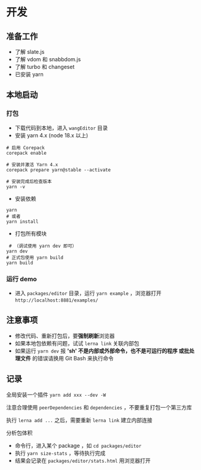 # 开发

## 准备工作

- 了解 slate.js
- 了解 vdom 和 snabbdom.js
- 了解 turbo 和 changeset
- 已安装 yarn

## 本地启动

### 打包

- 下载代码到本地，进入 `wangEditor` 目录
- 安装 yarn 4.x (node 18.x 以上)
~~~ shell
# 启用 Corepack
corepack enable

# 安装并激活 Yarn 4.x
corepack prepare yarn@stable --activate

# 安装完成后检查版本
yarn -v
~~~
- 安装依赖
~~~  shell
yarn
# 或者
yarn install
~~~
- 打包所有模块
~~~ shell
 # （调试使用 yarn dev 即可）
yarn dev
# 正式包使用 yarn build
yarn build
~~~

### 运行 demo

- 进入 `packages/editor` 目录，运行 `yarn example` ，浏览器打开 `http://localhost:8881/examples/`

## 注意事项

- 修改代码、重新打包后，要**强制刷新**浏览器
- 如果本地包依赖有问题，试试 `lerna link` 关联内部包
- 如果运行 `yarn dev` 报 **'sh' 不是内部或外部命令，也不是可运行的程序
或批处理文件** 的错误请换用 Git Bash 来执行命令

## 记录

全局安装一个插件 `yarn add xxx --dev -W`

注意合理使用 `peerDependencies` 和 `dependencies` ，不要重复打包一个第三方库

执行 `lerna add ...` 之后，需要重新 `lerna link` 建立内部连接

分析包体积
- 命令行，进入某个 package ，如 `cd packages/editor`
- 执行 `yarn size-stats` ，等待执行完成
- 结果会记录在 `packages/editor/stats.html` 用浏览器打开
